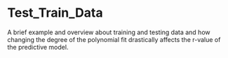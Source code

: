 # Test_Train_Data
A brief example and overview about training and testing data and how changing the degree of the polynomial fit drastically affects the r-value of the predictive model.
